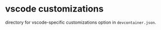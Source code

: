 # vscode customizations

directory for vscode-specific customizations option in `devcontainer.json`.
